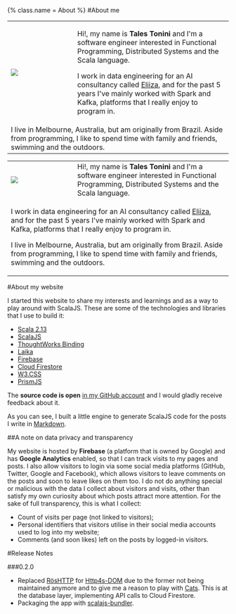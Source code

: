 {%
  class.name = About
%}
#About me

<div class="aside">
  <table class="w3-hide-small" style="width:100%">
    <tr>
      <td style="padding-right: 15px; width: 30%;"><img src="/img/talestonini.jpg" /></td>
      <td>
        <p>Hi!, my name is <strong>Tales Tonini</strong> and I'm a software engineer interested in Functional Programming, Distributed Systems and the Scala language.</p>
        <p>I work in data engineering for an AI consultancy called <a href="https://eliiza.com.au/">Eliiza</a>, and for the past 5 years I've mainly worked with Spark and Kafka, platforms that I really enjoy to program in.</p>
      </td>
    </tr>
    <tr>
      <td colspan="2">
        I live in Melbourne, Australia, but am originally from Brazil. Aside from programming, I like to spend time with family and friends, swimming and the outdoors.
      </td>
    </tr>
  </table>
  <table class="w3-hide-large w3-hide-medium" style="width:100%">
    <tr>
      <td style="padding-right: 10px; width: 30%;"><img src="/img/talestonini.jpg" /></td>
      <td>
        Hi!, my name is <strong>Tales Tonini</strong> and I'm a software engineer interested in Functional Programming, Distributed Systems and the Scala language.
      </td>
    </tr>
    <tr>
      <td colspan="2">
        <p>I work in data engineering for an AI consultancy called <a href="https://eliiza.com.au/">Eliiza</a>, and for the past 5 years I've mainly worked with Spark and Kafka, platforms that I really enjoy to program in.</p>
        <p>I live in Melbourne, Australia, but am originally from Brazil. Aside from programming, I like to spend time with family and friends, swimming and the outdoors.</p>
      </td>
    </tr>
  </table>
</div>

#About my website

I started this website to share my interests and learnings and as a way to play around with ScalaJS. These are some of
the technologies and libraries that I use to build it:

- [Scala 2.13](https://www.scala-lang.org/)
- [ScalaJS](https://www.scala-js.org/)
- [ThoughtWorks Binding](https://github.com/ThoughtWorksInc/Binding.scala)
- [Laika](https://planet42.github.io/Laika/)
- [Firebase](https://firebase.google.com/)
- [Cloud Firestore](https://firebase.google.com/firebase/cloud-firestore)
- [W3.CSS](https://www.w3schools.com/w3css/default.asp)
- [PrismJS](https://prismjs.com/index.html)

The **source code is open** [in my GitHub account](https://github.com/talestonini/talestonini.com) and I would gladly
receive feedback about it.

As you can see, I built a little engine to generate ScalaJS code for the posts I write in
[Markdown](https://en.wikipedia.org/wiki/Markdown).

##A note on data privacy and transparency

My website is hosted by **Firebase** (a platform that is owned by Google) and has **Google Analytics** enabled, so that
I can track visits to my pages and posts. I also allow visitors to login via some social media platforms (GitHub,
Twitter, Google and Facebook), which allows visitors to leave comments on the posts and soon to leave likes on them too.
I do not do anything special or malicious with the data I collect about visitors and visits, other than satisfy my own
curiosity about which posts attract more attention. For the sake of full transparency, this is what I collect:

- Count of visits per page (not linked to visitors);
- Personal identifiers that visitors utilise in their social media accounts used to log into my website;
- Comments (and soon likes) left on the posts by logged-in visitors.

#Release Notes

###0.2.0
- Replaced [RösHTTP](https://github.com/hmil/RosHTTP) for [Http4s-DOM](https://http4s.github.io/http4s-dom/) due to the
former not being maintained anymore and to give me a reason to play with [Cats](https://typelevel.org/cats/). This is at
the database layer, implementing API calls to Cloud Firestore.
- Packaging the app with [scalajs-bundler](https://scalacenter.github.io/scalajs-bundler/).
